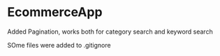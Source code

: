 # EcommerceApp
Added Pagination, works both for category search and keyword search

SOme files were added to .gitignore
